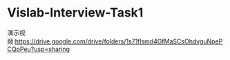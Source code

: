 # Vislab-Interview-Task1
演示视频:https://drive.google.com/drive/folders/1s71flsmd4GfMaSCsOhdvguNpePCQpPeu?usp=sharing
 

